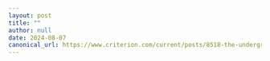 ```yaml
---
layout: post
title: ""
author: null
date: 2024-08-07
canonical_url: https://www.criterion.com/current/posts/8518-the-underground-railroad-the-wound-and-the-remedy
---
```


